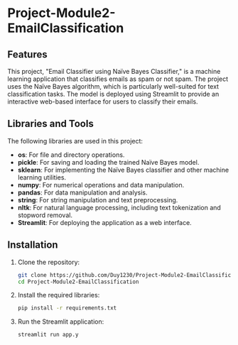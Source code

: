 # Project-Module2-EmailClassification

## Features
This project, "Email Classifier using Naïve Bayes Classifier," is a machine learning application that classifies emails as spam or not spam. The project uses the Naïve Bayes algorithm, which is particularly well-suited for text classification tasks. The model is deployed using Streamlit to provide an interactive web-based interface for users to classify their emails.

## Libraries and Tools

The following libraries are used in this project:
- **os**: For file and directory operations.
- **pickle**: For saving and loading the trained Naïve Bayes model.
- **sklearn**: For implementing the Naïve Bayes classifier and other machine learning utilities.
- **numpy**: For numerical operations and data manipulation.
- **pandas**: For data manipulation and analysis.
- **string**: For string manipulation and text preprocessing.
- **nltk**: For natural language processing, including text tokenization and stopword removal.
- **Streamlit**: For deploying the application as a web interface.

## Installation

1. Clone the repository:
   ```bash
   git clone https://github.com/Duy1230/Project-Module2-EmailClassification.git
   cd Project-Module2-EmailClassification
2. Install the required libraries:
    ```bash
    pip install -r requirements.txt
    ```
3. Run the Streamlit application:
    ```bash
    streamlit run app.y
    ```
